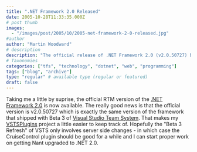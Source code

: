 ```yaml
---
title: ".NET Framework 2.0 Released"
date: 2005-10-28T11:33:35.000Z
# post thumb
images:
  - "/images/post/2005/10/2005-net-framework-2-0-released.jpg"
#author
author: "Martin Woodward"
# description
description: "The official release of .NET Framework 2.0 (v2.0.50727) brings exciting developments for developers, streamlining plugin compatibility and."
# Taxonomies
categories: ["tfs", "technology", "dotnet", "web", "programming"]
tags: ["blog", "archive"]
type: "regular" # available type (regular or featured)
draft: false
---
```

Taking me a little by suprise, the official RTM version of the [.NET Framework 2.0](http://msdn.microsoft.com/netframework/downloads/updates/default.aspx) is now available.  The really good news is that the official version is v2.0.50727 which is exactly the same version of the framework that shipped with Beta 3 of [Visual Studio Team System](http://lab.msdn.microsoft.com/vs2005/teamsystem/).  That makes my [VSTSPlugins](http://vstsplugins.sourceforge.net/) project a little easier to keep track of.  Hopefully the "Beta 3 Refresh" of VSTS only involves server side changes - in which case the CruiseControl plugin should be good for a while and I can start proper work on getting Nant upgraded to .NET 2.0.